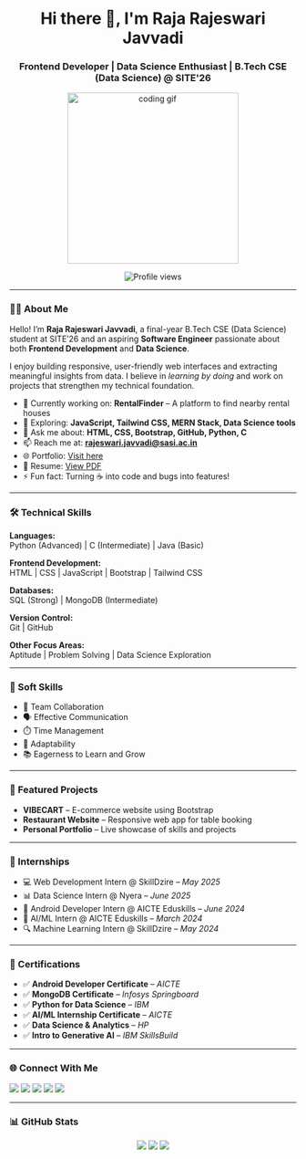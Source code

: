 <h1 align="center">Hi there 👋, I'm Raja Rajeswari Javvadi</h1>
<h3 align="center">Frontend Developer | Data Science Enthusiast | B.Tech CSE (Data Science) @ SITE'26</h3>

<p align="center">
  <img src="https://cdn.hashnode.com/res/hashnode/image/upload/v1681562508365/k96z0x3Vj.gif" width="300" alt="coding gif" />
</p>

<p align="center">
  <img src="https://komarev.com/ghpvc/?username=raja-rajeswari-javvadi&label=Profile%20views&color=0e75b6&style=flat" alt="Profile views" />
</p>

---

### 👩‍💻 About Me

Hello! I’m **Raja Rajeswari Javvadi**, a final-year B.Tech CSE (Data Science) student at SITE’26 and an aspiring **Software Engineer** passionate about both **Frontend Development** and **Data Science**.

I enjoy building responsive, user-friendly web interfaces and extracting meaningful insights from data. I believe in *learning by doing* and work on projects that strengthen my technical foundation.

- 🔭 Currently working on: **RentalFinder** – A platform to find nearby rental houses
- 🌱 Exploring: **JavaScript, Tailwind CSS, MERN Stack, Data Science tools**
- 💬 Ask me about: **HTML, CSS, Bootstrap, GitHub, Python, C**
- 📫 Reach me at: **rajeswari.javvadi@sasi.ac.in**
- 🌐 Portfolio: [Visit here](https://raja-rajeswari-javvadi.github.io/My-Portfolio/)
- 📄 Resume: [View PDF](https://ik.imagekit.io/fu4uxhoyq/WEB%20DEVELOPER.pdf?updatedAt=1740669345758)
- ⚡ Fun fact: Turning ☕ into code and bugs into features!

---

### 🛠️ Technical Skills

**Languages:**  
Python (Advanced) | C (Intermediate) | Java (Basic)  

**Frontend Development:**  
HTML | CSS | JavaScript | Bootstrap | Tailwind CSS  

**Databases:**  
SQL (Strong) | MongoDB (Intermediate)  

**Version Control:**  
Git | GitHub  

**Other Focus Areas:**  
Aptitude | Problem Solving | Data Science Exploration

---

### 🌱 Soft Skills

- 🤝 Team Collaboration  
- 🗣️ Effective Communication  
- ⏱️ Time Management  
- 🔁 Adaptability  
- 📚 Eagerness to Learn and Grow  

---

### 🚀 Featured Projects

- **VIBECART** – E-commerce website using Bootstrap  
- **Restaurant Website** – Responsive web app for table booking  
- **Personal Portfolio** – Live showcase of skills and projects  

---

### 💼 Internships

- 💻 Web Development Intern @ SkillDzire – *May 2025*  
- 📊 Data Science Intern @ Nyera – *June 2025*  
- 📱 Android Developer Intern @ AICTE Eduskills – *June 2024*  
- 🤖 AI/ML Intern @ AICTE Eduskills – *March 2024*  
- 🔍 Machine Learning Intern @ SkillDzire – *May 2024*  

---

### 📜 Certifications

- ✅ **Android Developer Certificate** – *AICTE*
- ✅ **MongoDB Certificate** – *Infosys Springboard*
- ✅ **Python for Data Science** – *IBM*
- ✅ **AI/ML Internship Certificate** – *AICTE*
- ✅ **Data Science & Analytics** – *HP*
- ✅ **Intro to Generative AI** – *IBM SkillsBuild*

---

### 🌐 Connect With Me

<p align="left">
  <a href="https://linkedin.com/in/raja rajeswari javvadi" target="blank"><img src="https://img.shields.io/badge/LinkedIn-blue?style=for-the-badge&logo=linkedin" /></a>
  <a href="https://instagram.com/raji_javvadi3" target="blank"><img src="https://img.shields.io/badge/Instagram-E4405F?style=for-the-badge&logo=instagram&logoColor=white" /></a>
  <a href="https://www.codechef.com/users/rajarajeswari7" target="blank"><img src="https://img.shields.io/badge/Codechef-5B4638?style=for-the-badge&logo=codechef&logoColor=white" /></a>
  <a href="https://www.hackerrank.com/rajeswari_javva1" target="blank"><img src="https://img.shields.io/badge/HackerRank-2EC866?style=for-the-badge&logo=HackerRank&logoColor=white" /></a>
  <a href="https://www.leetcode.com/raja rajeswari javvadi" target="blank"><img src="https://img.shields.io/badge/LeetCode-FFA116?style=for-the-badge&logo=leetcode&logoColor=white" /></a>
</p>

---

### 📊 GitHub Stats

<p align="center">
  <img src="https://github-readme-stats.vercel.app/api?username=raja-rajeswari-javvadi&show_icons=true&theme=default" />
  <img src="https://github-readme-stats.vercel.app/api/top-langs?username=raja-rajeswari-javvadi&layout=compact&show_icons=true&theme=default" />
  <img src="https://github-readme-streak-stats.herokuapp.com/?user=raja-rajeswari-javvadi&theme=default" />
</p>
